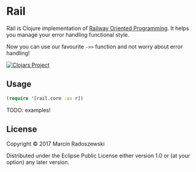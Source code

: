 # Rail


Rail is Clojure implementation of [Railway Oriented Programming](https://fsharpforfunandprofit.com/rop/).
It helps you manage your error handling functional style.

Now you can use our favourite `->>` function and not worry about error handling!

[![Clojars Project](https://img.shields.io/clojars/v/marad/rail.svg)](https://clojars.org/marad/rail)

## Usage

```clojure
(require '[rail.core :as r])
```

TODO: examples!

## License

Copyright © 2017 Marcin Radoszewski

Distributed under the Eclipse Public License either version 1.0 or (at
your option) any later version.
